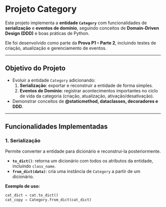 # Projeto Category 

Este projeto implementa a **entidade `Category`** com funcionalidades de **serialização** e **eventos de domínio**, seguindo conceitos de **Domain-Driven Design (DDD)** e boas práticas de Python.

Ele foi desenvolvido como parte da **Prova P1 – Parte 2**, incluindo testes de criação, atualização e gerenciamento de eventos.

---

## Objetivo do Projeto

- Evoluir a entidade `Category` adicionando:
  1. **Serialização**: exportar e reconstruir a entidade de forma simples.
  2. **Eventos de Domínio**: registrar acontecimentos importantes no ciclo de vida da categoria (criação, atualização, ativação/desativação).
- Demonstrar conceitos de **@staticmethod, dataclasses, decoradores e DDD**.

---

## Funcionalidades Implementadas

### 1. Serialização
Permite converter a entidade para dicionário e reconstruí-la posteriormente.

- **`to_dict()`**: retorna um dicionário com todos os atributos da entidade, incluindo `class_name`.
- **`from_dict(data)`**: cria uma instância de `Category` a partir de um dicionário.

**Exemplo de uso:**

```python
cat_dict = cat.to_dict()
cat_copy = Category.from_dict(cat_dict)
```



